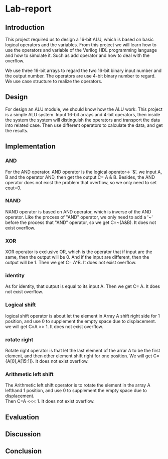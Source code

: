 # Lab-report

## Introduction

This project required us to design a 16-bit ALU, which is based on basic logical operators and the variables.
From this project we will learn how to use the operators and variable of the Verilog HDL programming language and how to simulate it.
Such as add operator and how to deal with the overflow.


We use three 16-bit arrays to regard the two 16-bit binary input number and the output number.
The operators are use 4-bit binary number to regard.
We use case structure to realize the operators.

## Design
For design an ALU module, we should know how the ALU work.
This project is a simple ALU system. 
Input 16-bit arrays and 4-bit operators, then inside the system the system will distinguish the operators and transport the data into related case. 
Then use different operators to calculate the data, and get the results.






## Implementation
### AND
For the AND operator. 
AND operator is the logical operator-> '&'.
we input A, B and the operator AND, then get the output C= A & B. Besides, the AND operator does not exist the problem that overflow, so we only need to set cout=0.  


### NAND
NAND operator is based on AND operator, which is inverse of the AND operator. 
Like the process of "AND" operator, we only need to add a '~' before the process that "AND" operator, so we get C=~(A&B).
It does not exist overflow.


### XOR 
XOR operator is exclusive OR, which is the operator that if input are the same, then the output will be 0. 
And if the input are different, then the output will be 1.
Then we get C= A^B.
It does not exist overflow.


### identity
As for identity, that output is equal to its input A.
Then we get C= A. 
It does not exist overflow.


### Logical shift 
logical shift operator is about let the element in Array A shift right side for 1 position, and use 0 to supplement the empty space due to displacement.
we will get C=A >> 1.
It does not exist overflow.


### rotate right 
Rotate right operator is that let the last element of the arrar A to be the first element, and then other element shift right for one position. 
We will get C={A[0],A[15:1]}.
It does not exist overflow.


### Arithmetic left shift 
The Arithmetic left shift operator is to rotate the element in the array A lefthand 1 position, and use 0 to supplement the empty space due to displacement.  
Then C=A <<< 1.
It does not exist overflow.


## Evaluation

## Discussion

## Conclusion

